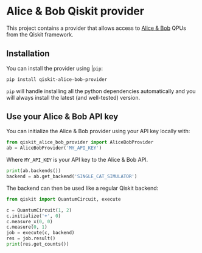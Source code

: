 # Alice & Bob Qiskit provider

This project contains a provider that allows access to
[Alice & Bob](https://alice-bob.com/) QPUs from the Qiskit framework.

## Installation

You can install the provider using |`pip`:

```bash
pip install qiskit-alice-bob-provider
```

`pip` will handle installing all the python dependencies automatically and you
will always install the  latest (and well-tested) version.

## Use your Alice & Bob API key

You can initialize the Alice & Bob provider using your API key locally with:

```python
from qiskit_alice_bob_provider import AliceBobProvider
ab = AliceBobProvider('MY_API_KEY')
```

Where `MY_API_KEY` is your API key to the Alice & Bob API.

```python
print(ab.backends())
backend = ab.get_backend('SINGLE_CAT_SIMULATOR')
```

The backend can then be used like a regular Qiskit backend:

```python
from qiskit import QuantumCircuit, execute

c = QuantumCircuit(1, 2)
c.initialize('+', 0)
c.measure_x(0, 0)
c.measure(0, 1)
job = execute(c, backend)
res = job.result()
print(res.get_counts())
```
